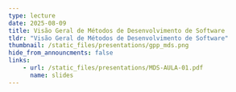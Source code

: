 ```yaml
---
type: lecture
date: 2025-08-09
title: Visão Geral de Métodos de Desenvolvimento de Software
tldr: "Visão Geral de Métodos de Desenvolvimento de Software"
thumbnail: /static_files/presentations/gpp_mds.png
hide_from_announcments: false
links: 
    - url: /static_files/presentations/MDS-AULA-01.pdf
      name: slides
---
```


